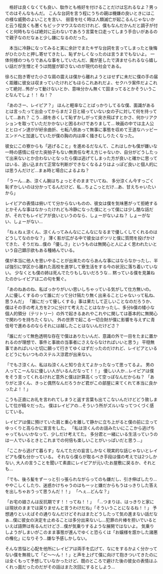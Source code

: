 　格好は良くなくても良い、駄作とも格好を付けることだけは忘れるなよ？男ってのはそんなもんだ。
 こんな台詞を言う程にうちの親は機嫌の良いときにはこの様な威勢のよいことを言い、 弱音を吐く時は人類滅亡が起こるんじゃないかと云う程良くも悪くもビックマウスなのだけれど、僕もなんだかんだと調子が付くと何時もならば絶対に云わないであろう言葉を口走ってしまう手合いがあるので親子なのだなぁと少し嫌になるのだった。
 
 　本当に冷静になってみると実に余計でまたキザな台詞を言ってしまったと後悔がひたひたと押し寄せてきたし、恥ずかしくなったのは言うまでもないよ。
  一体何様のつもりであんな事をしていたんだ、魔が差したで済ませられるなら嬉しい話だが生憎とそうは問屋が卸さないのが現代の社会である。
  
 徐ろに抱き寄せた小さな肩の震えは僕から離れようとはせずに未だに僕の手の届く距離に彼女は収まっていたけれどもほらこれあれだよ、セクハラ案件だよこれって絶対…怖がって動けないとか、意味分かん無くて固まってるとかそういうことなんでしょ！！ ね！？
 
 「あのさー、レイピア？」
 ほんと軽率なことばっかりしてるな僕、面識があるとは言ったって出会ってからまだ２日と経っていない女の子に対して何を持ってして…あれ？
 こう…顔を赤くして恥ずかしがって突き飛ばすとかさ、何かリアクションを取っていただかかないと困るわけでありまして…
 映画の中では主人公とヒロイン達がが紆余曲折、七転八倒あって無事に事態を収めて王道なハッピーエンドへと加速していたが僕の胸の内は痒く掻きむしりたくなった。
 
 彼女にこの寮からも「逃げること」を進めるだなんて、これはしかも僕が嫌いな一時の感情に任せた突拍子もない無責任な考え方じゃないか、自分がどうしたって出来ないとか合わないとなったら僕は逃げてしまった方が良いと確かに思ってはいる、追い込まれて正常な判断ができなくなるよりはよっぽど良いと個人的には思うんだけど…まぁ時と場合によるよね？
 
 「うーん…あ、涼くん腕はちょっとそのままでいてね、 多分涼くん今すっごく恥ずかしいのは分かってるんだけど、私…ちょこっとだけ…あ、甘えちゃいたいから」
 
 レイピアの表情は俯いてて分からないものの、彼女は僕を気味悪がって拒絶するとかそんな事はなかったけれども冷静になった僕にとって僕には少し酷な話だが、それでもレイピアが良いというのなら、しょーがないよね？ しょーがない、しょーがない…
 
 「ねぇねぇ涼くん、涼くんってみんなにこんなになるまで優しくしてくれるのはどうしてなのかな？」
 薄く影が広がる中で彼女はポツリと僕に質問を投げかけてきた、そうだね…僕の「優しさ」というものは無関心と人によく思われたいという自己顕示欲もある種絡んでいる。
 
 僕が本当に他人を思いやることが出来たのならあんな事にはならなかったし、半ば強引に学区から離れた高校を進学して寮生活をする今の状況に落ち着いていない。
 少なくとも僕の姉は死んでたりもしないだろうな… 黙っている僕を見兼ねたのかレイピアは二の句を繋ぐ。

「あのねあのね、私ばっかりがいい思いしちゃっている気がして仕方無いの。 人に優しくするのって誰にだって分け隔たり無く出来ることじゃないって私ね、思うんだ」
「誰にだって優しくする」事は果たして正しいことなのだろうか、僕はその手の考え方を2つに分けて考えたことはなかったし、多分b僕の矮小な個人的領分（テリトリー）の外で起きるあれやこれやに関しては基本的に無関心で関わりを持ちたくない。
外の世界で起こる一切合財が僕に影響を与えずに青信号で進めるのならそれには越したことはないんだけどさ？

「誰にだって無色透明な存在で僕はありたいんだ、意識の外で一目をたまに置かれるのが理想で、事件と事故の当事者にさえならなければいいと思う」
平穏無事であればいいと切に願って行きてゆくはずだったのだけれど、レイピアといるとどうにもいつものステルス涼君が出来ない。

「でもさ涼くん、私はね涼くんと知り合えてよかったなって思ってるよ。 男の人ってこーんなに優しい人がいるんだなって！！」
優しい人か…レイピアは僕をそう言ってくれるけれど意外と僕は計算高くって空っぽなんだからね？
「ありがと涼くん、きっと偶然なんだろうかど君がこの部屋に来てくれて本当に良かったよ！！」

こうも正直にお礼を言われてしまうと返す言葉も出てこないんだけどどう致しまして位が精々だった。 僕はレイピアの…そういう所がズルいなってつくづく感じている。

レイピアは僕に預けていた肩と重心を離して静かに立ち上がると僕の前に立ってゆっくりと高らかに宣言をした。
「私は涼くんのお話みたいにここから逃げちゃってもいいかなって、少しだけ考えてた。 多分君と一緒にいる生活っていうのは一人でいるときとこれまでの何倍も楽しいことがいっぱいだと思う…」

「ここから逃げて暮らす」なんてただの妄言しかなく現実的な話じゃないとレイピアも僕も分かっている。 それなら僕らが取るべき手段は僕の考えでは2つしかない,
大人の言うことを聞いて素直にレイピアが元いたお屋敷に戻るか、それとも…

「でも、後ろ髪をずーっと引っ張られながらってのも嫌だし、引き伸ばしたり…ややこしくしたり、迷惑かけちゃうのはもーッと嫌だからもうはっきりした答えを出しちゃおうって思うんだ！！」
「へぇ…どんな？」

「お宅の娘さんは反抗期です！！ってね！！」
「…つまりは、はっきりと家には現状のままでは戻りませんと言うわけだね」「そういうことになるね！！」
予想通りといえばその通りなんだけどそれはまたどうしたって気の進まない話だなぁ…僕に彼女の決定を止めることは多分出来ないし…犯罪の片棒を担いでいるといえば語弊は有るんだけどさ…僕が気乗りするような展開ではないよ。
気乗りしようがしまいがこのまま事態が進んでゆくと恐らくは「お嬢様を誑かした諸悪の権化」になりそう…嫌な予感しかしない。

そんな苦悩と心配を他所にレイピアは両手を広げて、なにをするかよく分かってない僕を無視して「ど～～ん！！」と声を上げて僕に向けて抱きついてきたのには全くもって予想していなかったけど、既のところで避けた後の彼女の表情はふくれっ面だったのだがその話はまた次回にするとしよう…
